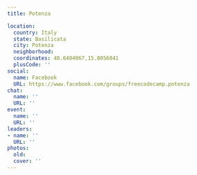 ```yaml
---
title: Potenza

location:
  country: Italy
  state: Basilicata
  city: Potenza
  neighborhood: 
  coordinates: 40.6404067,15.8056041
  plusCode: ''
social:
  name: Facebook
  URL: https://www.facebook.com/groups/freecodecamp.potenza
chat:
  name: ''
  URL: ''
event:
  name: ''
  URL: ''
leaders:
- name: ''
  URL: ''
photos:
  old: 
  cover: ''
---
```

